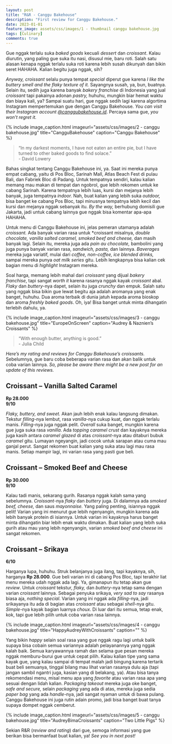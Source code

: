 ```yaml
---
layout: post
title: "R&R - Canggu Bakehouse"
description: "First review for Canggu Bakehouse."
date: 2023-01-01
feature_image: assets/css/images/1 - thumbnail canggu bakehouse.jpg
tags: [Culinary]
comments: true
---
```


Gue nggak terlalu suka *baked goods* kecuali *dessert* dan *croissant*. Kalau diurutin, yang paling gue suka itu nasi, disusul mie, baru roti. Salah satu alasan kenapa nggak terlalu suka roti karena lebih susah dikunyah dan bikin seret HAHAHA. Kalian begitu juga nggak, sih?

*Anyway, croissant* selalu punya tempat *special* diperut gue karena *I like the buttery smell and the flaky texture of it.* Sayangnya susah, ya, bun, buatnya. Selain itu, sedih juga karena banyak *bakery franchise* di Indonesia yang jual *croissant* tapi pakainya adonan *pastry,* huhuhu, mungkin biar hemat waktu dan biaya kali, ya? Sampai suatu hari, gue nggak sedih lagi karena algortima Instagram mempertemukan gue dengan Canggu Bakehouse. *You can visit their Instagram account [@canggubakehouse.id](https://www.instagram.com/canggubakehouse.id/ "@canggubakehouse.id")*. Percaya sama gue, *you won’t regret it.*
<!--more-->

{% include image_caption.html imageurl="assets/css/images/2 - canggu bakehouse.jpg" title="CangguBakehouse" caption="Canggu Bakehouse" %}

> “In my darkest moments, I have not eaten an entire pie, but I have turned to other baked goods to find solace.” <br> - David Lowery

Bahas singkat tentang Canggu Bakehouse ini, ya. Saat ini mereka punya empat cabang, yaitu di Pos Bloc, Sarinah Mall, Atlas Beach Fest di pulau Bali, dan Fabriek Bloc di Padang. Untuk tempatnya sendiri, kalau kalian memang mau makan di tempat dan ngobrol, gue lebih rekomen untuk ke cabang Sarinah. Karena tempatnya lebih luas, kursi dan mejanya lebih banyak, juga tempatnya *indoor.* Nah, buat kalian yang lebih suka *outdoor,* bisa banget ke cabang Pos Bloc, tapi minusnya tempatnya lebih kecil dan kursi dan mejanya nggak sebanyak itu. *By the way,* berhubung domisili gue Jakarta, jadi untuk cabang lainnya gue nggak bisa komentar apa-apa HAHAHA.

Untuk menu di Canggu Bakehouse ini, jelas pemeran utamanya adalah *croissant.* Ada banyak varian rasa untuk *croissant misalnya, *double chocolate, vanilla salted caramel, smoked beef and cheese,* dan masih banyak lagi. Selain itu, mereka juga ada *pain au chocolate,* bambolini yang juga punya banyak varian rasa, *sandwich, pasta,* dan lainnya. *Baverages* mereka juga variatif, mulai dari *coffee, non-coffee, ice blended drinks,* sampai mereka punya *oat milk series* gitu. Lebih lengkapnya bisa kalian cek bagian menu di *highlight* Instagram mereka.

Soal harga, memang lebih mahal dari *croissant* yang dijual *bakery franchise*, tapi sangat *worth it* karena rasanya nggak kayak *croissant* abal. *Flaky* dan *buttery*-nya dapet, selain itu juga *crunchy* dan empuk. Salah satu yang nggak bisa bikin gue lewat begitu aja adalah aromanya yang enak banget, huhuhu. Dua aroma terbaik di dunia jatuh kepada aroma bioskop dan aroma *freshly baked goods*. Oh, iya! Bisa banget untuk minta dihangatin terlebih dahulu, ya.

{% include image_caption.html imageurl="assets/css/images/3 - canggu bakehouse.jpg" title="EuropeOnScreen" caption="Audrey & Naznien’s Croissants" %}

> “With enough butter, anything is good.” <br> - Julia Child

*Here’s my rating and reviews for Canggu Bakehouse’s croissants.* Sebelumnya, gue baru coba beberapa varian rasa dan akan balik untuk coba varian lainnya. *So, please be aware there might be a new post for an update of this reviews.*

## Croissant – Vanilla Salted Caramel

**Rp 28.000** <br> **9/10**

*Flaky, buttery, and sweet.* Akan jauh lebih enak kalau langsung dimakan. Tekstur *filling*-nya lembut, rasa *vanilla*-nya cukup kuat, dan nggak terlalu manis. *Filling*-nya juga nggak pelit. *Overall* suka banget, mungkin karena gue juga suka rasa *vanilla*. Ada *topping caramel crust* dan kayaknya mereka juga kasih antara *caramel glazed* di atas *croissant*-nya atau ditaburi bubuk *caramel* gitu. Lumayan ngeyangin, jadi cocok untuk sarapan atau cuma mau ganjal perut. Sangat rekomen buat kalian yang suka atau lagi mau rasa manis. Setiap mampir lagi, ini varian rasa yang pasti gue beli.

## Croissant – Smoked Beef and Cheese

**Rp 30.000** <br> **9/10**

Kalau tadi manis, sekarang gurih. Rasanya nggak kalah sama yang sebelumnya. *Croissant*-nya *flaky* dan *buttery* juga. Di dalamnya ada *smoked beef, cheese,* dan saus *mayonnaise.* Yang paling penting, isiannya nggak pelit! Varian yang ini menurut gue lebih ngenyangin, mungkin karena ada lebih banyak protein di isiannya. Untuk varian ini kayaknya harus banget minta dihangatin biar lebih enak waktu dimakan. Buat kalian yang lebih suka gurih atau mau yang lebih ngenyangin, varian *smoked beef and cheese* ini sangat rekomen.

## Croissant – Srikaya

**6/10**

Harganya lupa, huhuhu. Struk belanjanya juga ilang, tapi kayaknya, sih, harganya **Rp 28.000**. Gue beli varian ini di cabang Pos Bloc, tapi terakhir liat menu mereka udah nggak ada lagi. Ya, gimanapun itu tetap akan gue *review*. Untuk *croissant* tekstur, *flaky,* dan *buttery*-nya tetap sama dengan varian *croissant* lainnya. Sebagai penyuka srikaya, *very sad to say* rasanya biasa aja, *nothing special*. Varian yang ini nggak ada *filling*-nya, jadi srikayanya itu ada di bagian atas *croissant* atau sebagai *shell*-nya gitu. *Simple*-nya kayak bagian luarnya *choux*. Di luar dari itu semua, tetap enak, kok, tapi gue lebih pilih untuk coba varian rasa lainnya.

{% include image_caption.html imageurl="assets/css/images/4 - canggu bakehouse.jpg" title="HappyAudreyWithCroissants" caption="" %}

Yang bikin *happy* selain soal rasa yang gue nggak ragu lagi untuk balik supaya bisa cobain semua variannya adalah pelayanannya yang nggak kalah baik. Semua karyawannya ramah dan selama gue pesan mereka nggak memburu-burui gue untuk cepat pilih. Kalau kalian tipe yang sama kayak gue, yang kalau sampai di tempat malah jadi bingung karena tertarik buat beli semuanya, tinggal bilang mau lihat varian rasanya dulu aja (tapi jangan sambil ngantri juga, kasian yang di belakang, ya). Atau bisa tanya rekomendasi menu, misal menu apa yang *favorite* atau varian rasa apa yang sesuai dengan lidah kalian. *Packaging takeout* mereka juga oke banget, *safe and secure,* selain *packaging* yang ada di atas, mereka juga sedia *paper bag* yang ada *handle*-nya, jadi sangat nyaman untuk di bawa pulang. Canggu Bakehouse ini juga rutin adain promo, jadi bisa banget buat tanya supaya dompet nggak cemberut.

{% include image_caption.html imageurl="assets/css/images/5 - canggu bakehouse.jpg" title="AudreyBimaCroissants" caption="Two Little Pigs" %}

Sekian R&R (*review and rating*) dari gue, semoga informasi yang gue berikan bisa bermanfaat buat kalian, ya! *See you in next post!*
